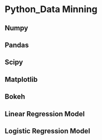# Python_Data Minning
## Numpy
## Pandas
## Scipy

## Matplotlib
## Bokeh

## Linear Regression Model

## Logistic Regression Model
